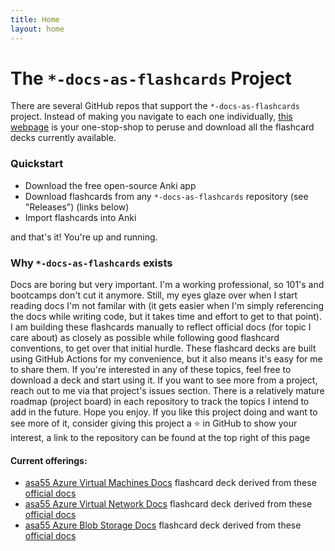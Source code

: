 ```yaml
---
title: Home
layout: home
---
```


# The `*-docs-as-flashcards` Project

There are several GitHub repos that support the `*-docs-as-flashcards` project. Instead of making you navigate to each one individually, [this webpage](https://asa55.github.io/docs-as-flashcards/) is your one-stop-shop to peruse and download all the flashcard decks currently available.

### Quickstart

- Download the free open-source Anki app
- Download flashcards from any `*-docs-as-flashcards` repository (see "Releases") (links below)
- Import flashcards into Anki

and that's it! You're up and running.

### Why `*-docs-as-flashcards` exists

Docs are boring but very important. I'm a working professional, so 101's and bootcamps don't cut it anymore. Still, my eyes glaze over when I start reading docs I'm not familar with (it gets easier when I'm simply referencing the docs while writing code, but it takes time and effort to get to that point). I am building these flashcards manually to reflect official docs (for topic I care about) as closely as possible while following good flashcard conventions, to get over that initial hurdle. These flashcard decks are built using GitHub Actions for my convenience, but it also means it's easy for me to share them. If you're interested in any of these topics, feel free to download a deck and start using it. If you want to see more from a project, reach out to me via that project's issues section. There is a relatively mature roadmap (project board) in each repository to track the topics I intend to add in the future. Hope you enjoy. If you like this project doing and want to see more of it, consider giving this project a ⭐ in GitHub to show your interest, a link to the repository can be found at the top right of this page

#### Current offerings:

- [asa55 Azure Virtual Machines Docs](https://github.com/asa55/azure-virtual-machines-docs-as-flashcards/releases) flashcard deck derived from these [official docs](https://learn.microsoft.com/azure/virtual-machines/)
- [asa55 Azure Virtual Network Docs](https://github.com/asa55/azure-virtual-network-docs-as-flashcards/releases) flashcard deck derived from these [official docs](https://learn.microsoft.com/azure/virtual-network/)
- [asa55 Azure Blob Storage Docs](https://github.com/asa55/azure-blob-storage-docs-as-flashcards/releases) flashcard deck derived from these [official docs](https://learn.microsoft.com/azure/storage/blobs/)
